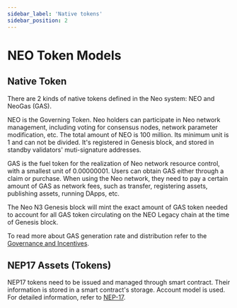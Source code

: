 ```yaml
---
sidebar_label: 'Native tokens'
sidebar_position: 2
---
```


# NEO Token Models

## Native Token

There are 2 kinds of native tokens defined in the Neo system: NEO and NeoGas (GAS).

NEO is the Governing Token. Neo holders can participate in Neo network management, including voting for consensus nodes, network parameter modification, etc. The total amount of NEO is 100 million. Its minimum unit is 1 and can not be divided. It's registered in Genesis block, and stored in standby validators' muti-signature addresses.

GAS is the fuel token for the realization of Neo network resource control, with a smallest unit of 0.00000001. Users can obtain GAS either through a claim or purchase. When using the Neo network, they need to pay a certain amount of GAS as network fees, such as transfer, registering assets, publishing assets, running DApps, etc.

The Neo N3 Genesis block will mint the exact amount of GAS token needed to account for all GAS token circulating on the NEO Legacy chain at the time of Genesis block.

To read more about GAS generation rate and distribution refer to the [Governance and Incentives](./governance).


## NEP17 Assets (Tokens)

NEP17 tokens need to be issued and managed through smart contract. Their information is stored in a smart contract's storage. Account model is used. For detailed information, refer to [NEP-17](/docs/n3/develop/write/nep17).


